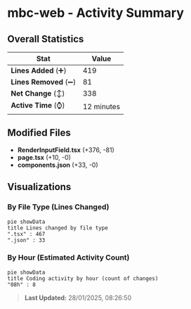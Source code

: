 # mbc-web - Activity Summary 

## Overall Statistics

| Stat                   | Value                                                             |
| ---------------------- | ----------------------------------------------------------------- |
| **Lines Added** (➕)   | 419                                          |
| **Lines Removed** (➖) | 81                                        |
| **Net Change** (↕)    | 338                |
| **Active Time** (⌚)   | 12 minutes |


## Modified Files
- **RenderInputField.tsx** (+376, -81)
- **page.tsx** (+10, -0)
- **components.json** (+33, -0)

## Visualizations

### By File Type (Lines Changed)

```mermaid
pie showData
title Lines changed by file type
".tsx" : 467
".json" : 33
```

### By Hour (Estimated Activity Count)

```mermaid
pie showData
title Coding activity by hour (count of changes)
"08h" : 8
```


> **Last Updated:** 28/01/2025, 08:26:50